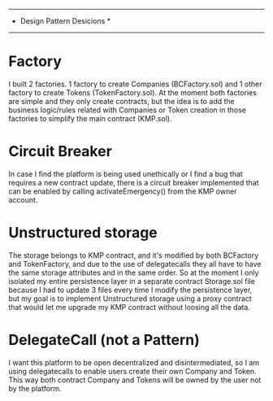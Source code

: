 ****************************
* Design Pattern Desicions *
****************************


Factory
=======
I built 2 factories. 1 factory to create Companies (BCFactory.sol) and 1 other factory to create Tokens (TokenFactory.sol). At the moment both factories are simple and they only create contracts, but the idea is to add the business logic/rules related with Companies or Token creation in those factories to simplify the main contract (KMP.sol).


Circuit Breaker
===============
In case I find the platform is being used unethically or I find a bug that requires a new contract update, there is a circuit breaker implemented that can be enabled by calling activateEmergency() from the KMP owner account.


Unstructured storage
====================
The storage belongs to KMP contract, and it's modified by both BCFactory and TokenFactory, and due to the use of delegatecalls they all have to have the same storage attributes and in the same order. 
So at the moment I only isolated my entire persistence layer in a separate contract Storage.sol file because I had to update 3 files every time I modify the persistence layer, but my goal is to implement Unstructured storage using a proxy contract that would let me upgrade my KMP contract without loosing all the data.


DelegateCall (not a Pattern)
============
I want this platform to be open decentralized and disintermediated, so I am using delegatecalls to enable users create their own Company and Token. This way both contract Company and Tokens will be owned by the user not by the platform.


